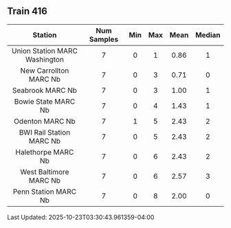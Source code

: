 ## Train 416

| Station | Num Samples | Min | Max | Mean | Median |
| :-----: | :---------: | :-: | :-: | :--: | :----: |
| Union Station MARC Washington | 7 | 0 | 1 | 0.86 | 1 |
| New Carrollton MARC Nb | 7 | 0 | 3 | 0.71 | 0 |
| Seabrook MARC Nb | 7 | 0 | 3 | 1.00 | 1 |
| Bowie State MARC Nb | 7 | 0 | 4 | 1.43 | 1 |
| Odenton MARC Nb | 7 | 1 | 5 | 2.43 | 2 |
| BWI Rail Station MARC Nb | 7 | 0 | 5 | 2.43 | 2 |
| Halethorpe MARC Nb | 7 | 0 | 6 | 2.43 | 2 |
| West Baltimore MARC Nb | 7 | 0 | 6 | 2.57 | 3 |
| Penn Station MARC Nb | 7 | 0 | 8 | 2.00 | 0 |


Last Updated: 2025-10-23T03:30:43.961359-04:00